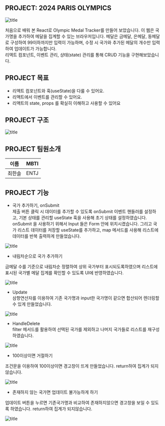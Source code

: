 ##  PROJECT: 2024 PARIS OLYMPICS
![title](https://img1.daumcdn.net/thumb/R1280x0/?scode=mtistory2&fname=https%3A%2F%2Fblog.kakaocdn.net%2Fdn%2Fnex0N%2FbtsKserEsZb%2FLLVX5vU6iAx6NkVyZtC3a0%2Fimg.png)   

처음으로 배워 본 React로 Olympic Medal Tracker를 만들어 보았습니다. 이 웹은 국가명을 추가하여 메달을 집계할 수 있는 브라우저입니다. 메달은 금메달, 은메달, 동메달로 구성하여 99이하까지만 입력이 가능하며, 수정 시 국가와 추가된 메달의 개수만 입력하여 업데이트가 가능합니다. <br>
리액트 컴포넌트, 이벤트 관리, 상태(state) 관리를 통해 CRUD 기능을 구현해보았습니다.<br>

## PROJECT 목표
- 리액트 컴포넌트와 훅(useState)을 다룰 수 있어요.
- 리액트에서 이벤트를 관리할 수 있어요.
- 리액트의 state, props 를 확실히 이해하고 사용할 수 있어요

## PROJECT 구조
![title](https://img1.daumcdn.net/thumb/R1280x0/?scode=mtistory2&fname=https%3A%2F%2Fblog.kakaocdn.net%2Fdn%2Fzoi3Y%2FbtsKr71y3B6%2FGrmYAD2kQFrlp65Tlznrs0%2Fimg.png)   



## PROJECT 팀원소개

| 이름| MBTI|
| -- | --|
|최한솔|ENTJ


## PROJECT 기능

* 국가 추가하기, onSubmit <br>
제출 버튼 클릭 시 데이터를 추가할 수 있도록 onSubmit 이벤트 핸들러를 설정하고, 기본 상태를 관리할 useState 훅을 사용해 초기 상태를 설정하였습니다. onSubmit 을 사용하기 위해서 Input 들은 Form 안에 위치시켰습니다. 그리고 국가 리스트 데이터를 저장할 useState를 추가하고, map 메서드를 사용해 리스트에 데이터를 반복 출력하게 만들었습니다.  <br>

![title](https://blog.kakaocdn.net/dn/bj4lrS/btsKqNoJURf/AkqjSykq2QHFJgHcIhS2Y0/img.gif)   


* 내림차순으로 국가 추가하기<br>

금메달 수를 기준으로 내림차순 정렬하여 상위 국가부터 표시되도록하였으며 리스트에 표시된 국가별 메달 집계를 확인할 수 있도록 UI에 반영하였습니다.<br>

![title](https://blog.kakaocdn.net/dn/lJGAf/btsKsdzxI0z/UrLLth9kgQ4xZJjhkTlv71/img.gif)   



* Update<br>
삼항연산자를 이용하여 기존 국가명과 input한 국가명이 같으면 합산되어 렌더링할 수 있게 만들었습니다.<br>

![title](https://blog.kakaocdn.net/dn/c8oWpA/btsKp6ieobY/FHpriwkXokPn1oIBfcM4X1/img.gif)   

* HandleDelete<br>
filter 메서드를 활용하여 선택된 국가를 제외하고 나머지 국가들로 리스트를 재구성하였습니다.<br>

![title](https://blog.kakaocdn.net/dn/bXIBOu/btsKqySWDxc/NjrTbI3mMsLCbJRpZ3Gns1/img.gif)   

* 100이상이면 거절하기<br>

조건문을 이용하여 100이상이면 경고창이 뜨게 만들었습니다.
 return하여 집계가 되지않습니다.<br>

![title](https://blog.kakaocdn.net/dn/df58wq/btsKqWMFwwE/kS6lCQHPhAvm2BwB7DvYxK/img.gif)   

* 존재하지 않는 국가면 업데이트 불가능하게 하기<br>

업데이트 버튼을 누르면 기존국가명과 비교하여 존재하지않으면 경고창을 보일 수 있도록 하였습니다. return하여 집계가 되지않습니다.<br>

![title](https://blog.kakaocdn.net/dn/xEksh/btsKracKIQp/GASgmKwoC9fCWyxUrEYa4K/img.gif)   

